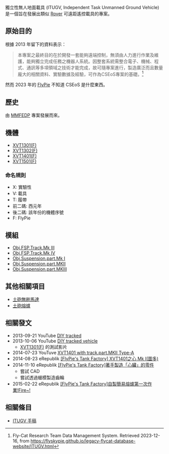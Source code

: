獨立性無人地面載具 (ITUGV, Independent Task Unmanned Ground Vehicle) 是一個旨在發展出類似 [Rover](https://en.wikipedia.org/wiki/Rover_(space_exploration)) 可遠距遙控載具的專案。

## 原始目的

根據 2013 年留下的資料表示：

> 本專案之最終目的在於開發一套能夠遠端控制，無須由人力進行作業及維護，能夠獨立完成任務之機器人系統。因整套系統需整合電子、機械、程式、通訊等多項領域之技術才能完成，故可隨專案進行，製造廣泛而且數量龐大的相關資料、實驗數據及經驗，可作為CSEoS專案的基礎。[^legacy-flycat-database-website]

然而 2023 年的 [FlyPie](#FlyPie) 不知道 CSEoS 是什麼東西。

## 歷史

由 [MMFEDP](#Project:MMFEDP) 專案發展而來。

## 機體

- [XVT1301(F)](<#XVT1301(F)>)
- [XVT1302(F)](<#XVT1302(F)>)
- [XVT1401(F)](<#XVT1401(F)>)
- [XVT1501(F)](<#XVT1501(F)>)

### 命名規則

- X: 實驗性
- V: 載具
- T: 履帶
- 前二碼: 西元年
- 後二碼: 該年份的機體序號
- F: FlyPie

## 模組

- [Obj.FSP.Track.Mk III](<#Obj.FSP.Track.Mk III>)
- [Obj.FSP.Track.Mk IV](<#Obj.FSP.Track.Mk IV>)
- [Obj.Suspension.part.Mk I](<#Obj.Suspension.part.Mk I>)
- [Obj.Suspension.part.MKII](<#Obj.Suspension.part.MKII>)
- [Obj.Suspension.part.MKIII](<#Obj.Suspension.part.MKIII>)

## 其他相關項目

- [土砲無刷馬達](#土砲無刷馬達)
- [土砲熔爐](#土砲熔爐)

## 相關發文

- 2013-09-21 YouTube [DIY tracked](https://youtu.be/pF716-NLuDY)
- 2013-10-06 YouTube [DIY tracked vehicle](https://youtu.be/QPnG9CQunZs)
  - [XVT1301(F)](<#XVT1301(F)>) 的測試影片
- 2014-07-23 YouTuve [XVT1401 with track.part.MKII Type-A](https://youtu.be/-G7ZODpzspA)
- 2014-08-23 eRepublik [[FlyPie's Tank Factory] XVT1401之心 Mk I(圖多)](https://www.erepublik.com/en/article/-flypie-039-s-tank-factory-xvt1401-mk-i--2430564/1/20)
- 2014-11-10 eRepublik [[FlyPie's Tank Factory]著手製造「心臟」的零件](https://www.erepublik.com/en/article/-flypie-s-tank-factory--2465802)
  - 嘗試 CAD
  - 嘗試透過蠟模製造齒輪
- 2015-02-22 eRepublik [[FlyPie's Tank Factory]自製簡易熔爐第一次作業!Fire~!](https://www.erepublik.com/en/article/-flypie-s-tank-factory-fire--2499616/1/20)


## 相關條目

- [ITUGV 手稿](<#ITUGV 手稿>)

[^legacy-flycat-database-website]: Fly-Cat Research Team Data Management System. Retrieved 2023-12-16, from https://flyskypie.github.io/legacy-flycat-database-website/ITUGV.html
